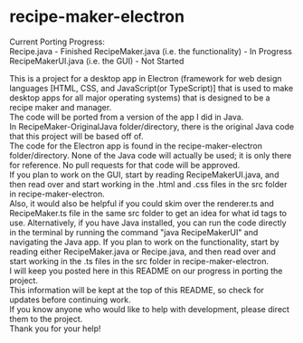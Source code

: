 # recipe-maker-electron
Current Porting Progress:  
Recipe.java - Finished 
RecipeMaker.java (i.e. the functionality) - In Progress  
RecipeMakerUI.java (i.e. the GUI) - Not Started  

This is a project for a desktop app in Electron (framework for web design languages [HTML, CSS, and JavaScript(or TypeScript)] that is used to make desktop apps for all major operating systems) that is designed to be a recipe maker and manager.  
The code will be ported from a version of the app I did in Java.  
In RecipeMaker-OriginalJava folder/directory, there is the original Java code that this project will be based off of.  
The code for the Electron app is found in the recipe-maker-electron folder/directory.
None of the Java code will actually be used; it is only there for reference. No pull requests for that code will be approved.  
If you plan to work on the GUI, start by reading RecipeMakerUI.java, and then read over and start working in the .html and .css files in the src folder in recipe-maker-electron.  
Also, it would also be helpful if you could skim over the renderer.ts and RecipeMaker.ts file in the same src folder to get an idea for what id tags to use.
Alternatively, if you have Java installed, you can run the code directly in the terminal by running the command "java RecipeMakerUI" and navigating the Java app.
If you plan to work on the functionality, start by reading either RecipeMaker.java or Recipe.java, and then read over and start working in the .ts files in the src folder in recipe-maker-electron.  
I will keep you posted here in this README on our progress in porting the project.  
This information will be kept at the top of this README, so check for updates before continuing work.  
If you know anyone who would like to help with development, please direct them to the project.  
Thank you for your help!  
